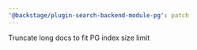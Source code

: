 ```yaml
---
'@backstage/plugin-search-backend-module-pg': patch
---
```


Truncate long docs to fit PG index size limit
